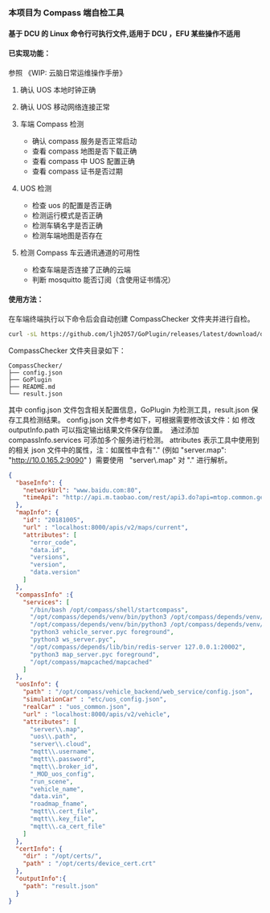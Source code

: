 ### 本项目为 Compass 端自检工具
#### 基于 DCU 的 Linux 命令行可执行文件,适用于 DCU ，EFU 某些操作不适用
#### 已实现功能：

参照 《WIP: 云脑日常运维操作手册》

1. 确认 UOS 本地时钟正确

2. 确认 UOS 移动网络连接正常

3. 车端 Compass 检测

     - 确认 compass 服务是否正常启动
     - 查看 compass 地图是否下载正确
     - 查看 compass 中 UOS 配置正确
     - 查看 compass 证书是否过期

4. UOS 检测

     - 检查 uos 的配置是否正确
     - 检测运行模式是否正确
     - 检测车辆名字是否正确
     - 检测车端地图是否存在

5. 检测 Compass 车云通讯通道的可用性

     - 检查车端是否连接了正确的云端
     - 判断 mosquitto 能否订阅（含使用证书情况）

#### 使用方法：

在车端终端执行以下命令后会自动创建 CompassChecker 文件夹并进行自检。

```bash
curl -sL https://github.com/ljh2057/GoPlugin/releases/latest/download/deploy.sh | sh
```

CompassChecker 文件夹目录如下：

```
CompassChecker/
├── config.json
├── GoPlugin
├── README.md
└── result.json
```

其中 config.json 文件包含相关配置信息，GoPlugin 为检测工具，result.json 保存工具检测结果。
config.json 文件参考如下，可根据需要修改该文件：如
	修改 outputInfo.path 可以指定输出结果文件保存位置。 
	通过添加 compassInfo.services 可添加多个服务进行检测。
	attributes 表示工具中使用到的相关 json 文件中的属性，注：如属性中含有"." (例如 "server.map": "http://10.0.165.2:9090" )  需要使用   "server\\.map" 对 "." 进行解析。

```json
{
  "baseInfo": {
    "networkUrl": "www.baidu.com:80",
    "timeApi": "http://api.m.taobao.com/rest/api3.do?api=mtop.common.getTimestamp"
  },
  "mapInfo": {
    "id": "20181005",
    "url" : "localhost:8000/apis/v2/maps/current",
    "attributes": [
      "error_code",
      "data.id",
      "versions",
      "version",
      "data.version"
    ]
  },
  "compassInfo" :{
    "services": [
      "/bin/bash /opt/compass/shell/startcompass",
      "/opt/compass/depends/venv/bin/python3 /opt/compass/depends/venv/bin/supervisord -n -c /opt/compass/config/supervisord.conf",
      "/opt/compass/depends/venv/bin/python3 /opt/compass/depends/venv/bin/flask run -h 0.0.0.0 -p 8000 --no-reload",
      "python3 vehicle_server.pyc foreground",
      "python3 ws_server.pyc",
      "/opt/compass/depends/lib/bin/redis-server 127.0.0.1:20002",
      "python3 map_server.pyc foreground",
      "/opt/compass/mapcached/mapcached"
    ]
  },
  "uosInfo": {
    "path" : "/opt/compass/vehicle_backend/web_service/config.json",
    "simulationCar" : "etc/uos_config.json",
    "realCar" : "uos_common.json",
    "url" : "localhost:8000/apis/v2/vehicle",
    "attributes": [
      "server\\.map",
      "uos\\.path",
      "server\\.cloud",
      "mqtt\\.username",
      "mqtt\\.password",
      "mqtt\\.broker_id",
      "_MOD_uos_config",
      "run_scene",
      "vehicle_name",
      "data.vin",
      "roadmap_fname",
      "mqtt\\.cert_file",
      "mqtt\\.key_file",
      "mqtt\\.ca_cert_file"
    ]
  },
  "certInfo": {
    "dir" : "/opt/certs/",
    "path" : "/opt/certs/device_cert.crt"
  },
  "outputInfo":{
    "path": "result.json"
  }
}
```

